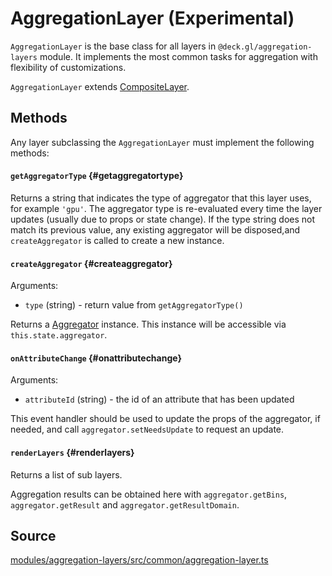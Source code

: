 # AggregationLayer (Experimental)

`AggregationLayer` is the base class for all layers in `@deck.gl/aggregation-layers` module. It implements the most common tasks for aggregation with flexibility of customizations. 

`AggregationLayer` extends [CompositeLayer](../core/composite-layer.md).

## Methods

Any layer subclassing the `AggregationLayer` must implement the following methods:

#### `getAggregatorType` {#getaggregatortype}

Returns a string that indicates the type of aggregator that this layer uses, for example `'gpu'`. The aggregator type is re-evaluated every time the layer updates (usually due to props or state change). If the type string does not match its previous value, any existing aggregator will be disposed,and `createAggregator` is called to create a new instance.

#### `createAggregator` {#createaggregator}

Arguments:
- `type` (string) - return value from `getAggregatorType()`

Returns a [Aggregator](./aggregator.md) instance. This instance will be accessible via `this.state.aggregator`.

#### `onAttributeChange` {#onattributechange}

Arguments:
- `attributeId` (string) - the id of an attribute that has been updated

This event handler should be used to update the props of the aggregator, if needed, and call `aggregator.setNeedsUpdate` to request an update.

#### `renderLayers` {#renderlayers}

Returns a list of sub layers.

Aggregation results can be obtained here with `aggregator.getBins`, `aggregator.getResult` and `aggregator.getResultDomain`.


## Source

[modules/aggregation-layers/src/common/aggregation-layer.ts](https://github.com/visgl/deck.gl/tree/9.2-release/modules/aggregation-layers/src/common/aggregation-layer.ts)
